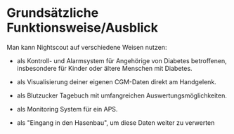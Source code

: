 # Grundsätzliche Funktionsweise/Ausblick

Man kann Nightscout auf verschiedene Weisen nutzen:

* als Kontroll- und Alarmsystem für Angehörige von Diabetes betroffenen, insbesondere für Kinder oder ältere Menschen mit Diabetes.

* als Visualisierung deiner eigenen CGM-Daten direkt am Handgelenk.

* als Blutzucker Tagebuch mit umfangreichen Auswertungsmöglichkeiten.
 
* als Monitoring System für ein APS.

* als "Eingang in den Hasenbau", um diese Daten weiter zu verwerten